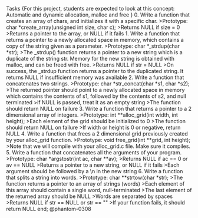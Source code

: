 Tasks
{For this project, students are expected to look at this concept:
Automatic and dynamic allocation, malloc and free
}
	0. Write a function that creates an array of chars, and initializes it with a specific char.
		>Prototype: char *create_array(unsigned int size, char c);
		>Returns NULL if size = 0
		>Returns a pointer to the array, or NULL if it fails
	1. Write a function that returns a pointer to a newly allocated space in memory, which contains a copy of the string given as a parameter.
		>Prototype: char *_strdup(char *str);
		>The _strdup() function returns a pointer to a new string which is a duplicate of the string str. 
		Memory for the new string is obtained with malloc, and can be freed with free.
		>Returns NULL if str = NULL
		>On success, the _strdup function returns a pointer to the duplicated string. 
		It returns NULL if insufficient memory was available
	2. Write a function that concatenates two strings.
		>Prototype: char *str_concat(char *s1, char *s2);
		>The returned pointer should point to a newly allocated space in memory which contains the contents of s1,
		followed by the contents of s2, and null terminated
		>if NULL is passed, treat it as an empty string
		>The function should return NULL on failure
	3. Write a function that returns a pointer to a 2 dimensional array of integers.
		>Prototype: int **alloc_grid(int width, int height);
		>Each element of the grid should be initialized to 0
		>The function should return NULL on failure
		>If width or height is 0 or negative, return NULL
	4. Write a function that frees a 2 dimensional grid previously created by your alloc_grid function.
		>Prototype: void free_grid(int **grid, int height);
		>Note that we will compile with your alloc_grid.c file. Make sure it compiles.
	5. Write a function that concatenates all the arguments of your program.
		>Prototype: char *argstostr(int ac, char **av);
		>Returns NULL if ac == 0 or av == NULL
		>Returns a pointer to a new string, or NULL if it fails
		>Each argument should be followed by a \n in the new string
	6. Write a function that splits a string into words.
		>Prototype: char **strtow(char *str);
		>The function returns a pointer to an array of strings (words)
		>Each element of this array should contain a single word, null-terminated
		>The last element of the returned array should be NULL
		>Words are separated by spaces
		>Returns NULL if str == NULL or str == ""
		>If your function fails, it should return NULL
end;
@phantom-0308
